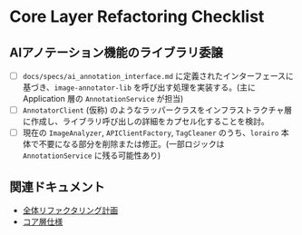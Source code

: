 # Core Layer Refactoring Checklist

## AIアノテーション機能のライブラリ委譲

-   [ ] `docs/specs/ai_annotation_interface.md` に定義されたインターフェースに基づき、`image-annotator-lib` を呼び出す処理を実装する。(主に Application 層の `AnnotationService` が担当)
-   [ ] `AnnotatorClient` (仮称) のようなラッパークラスをインフラストラクチャ層に作成し、ライブラリ呼び出しの詳細をカプセル化することを検討。
-   [ ] 現在の `ImageAnalyzer`, `APIClientFactory`, `TagCleaner` のうち、`lorairo` 本体で不要になる部分を削除または修正。(一部ロジックは `AnnotationService` に残る可能性あり)

## 関連ドキュメント

-   [全体リファクタリング計画](../../refactoring_plan.md)
-   [コア層仕様](../specs/core/) 